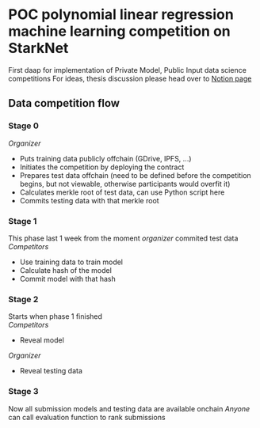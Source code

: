 # POC polynomial linear regression machine learning competition on StarkNet
First daap for implementation of Private Model, Public Input data science competitions
For ideas, thesis discussion please head over to [Notion page](https://snml.notion.site/First-implementation-Private-Model-Public-Input-c556d39ee0b24268a8f2bdb845077d4f)

## Data competition flow

### Stage 0
*Organizer*
- Puts training data publicly offchain (GDrive, IPFS, ...)
- Initiates the competition by deploying the contract
- Prepares test data offchain (need to be defined before the competition begins, but not viewable, otherwise participants would overfit it)
- Calculates merkle root of test data, can use Python script here
- Commits testing data with that merkle root


### Stage 1
This phase last 1 week from the moment *organizer* commited test data <br> 
*Competitors*
- Use training data to train model
- Calculate hash of the model
- Commit model with that hash

### Stage 2
Starts when phase 1 finished <br>
*Competitors*
- Reveal model

*Organizer*
- Reveal testing data

### Stage 3
Now all submission models and testing data are available onchain
*Anyone* can call evaluation function to rank submissions



